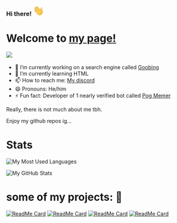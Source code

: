 ### Hi there! <img src="https://raw.githubusercontent.com/ABSphreak/ABSphreak/master/gifs/Hi.gif" width="30px">
# Welcome to [my page!](https://github.com/Code-ParagonX)
![](https://komarev.com/ghpvc/?username=code-paragonx)

- 🔭 I’m currently working on a search engine called [Goobing](https://www.goobing.tk)
- 🌱 I’m currently learning HTML
- 📫 How to reach me: [My discord](https://discord.gg/bSfaVuN8dZ)
- 😄 Pronouns: He/him
- ⚡ Fun fact: Developer of 1 nearly verified bot called [Pog Memer](https://dsc.gg/pogmemer)

Really, there is not much about me tbh.

Enjoy my github repos ig...

# Stats
![My Most Used Languages](https://github-readme-stats.vercel.app/api/top-langs/?username=code-paragonx&theme=tokyonight&layout=compact)

![My GitHub Stats](https://github-readme-stats.vercel.app/api?username=code-paragonx&count_private=false&show_icons=true&theme=tokyonight)

# some of my projects: 🔨
[![ReadMe Card](https://github-readme-stats.vercel.app/api/pin/?username=code-paragonx&repo=kahoot-kevin&theme=dark&)](https://github.com/Code-ParagonX/kahoot-kevin)
[![ReadMe Card](https://github-readme-stats.vercel.app/api/pin/?username=code-paragonx&repo=utilbot&theme=dark&)](https://github.com/code-paragonx/utilbot)
[![ReadMe Card](https://github-readme-stats.vercel.app/api/pin/?username=code-paragonx&repo=discord.py-bot-template&theme=dark&)](https://github.com/Code-ParagonX/discord.py-bot-template)
[![ReadMe Card](https://github-readme-stats.vercel.app/api/pin/?username=code-paragonx&repo=snake&theme=dark&)](https://github.com/Code-ParagonX/Snake)
